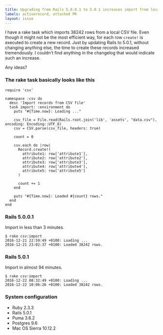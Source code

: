 ```yaml
---
title: Upgrading from Rails 5.0.0.1 to 5.0.1 increases import from local CSV from 3 to 94 minutes
labels: activerecord, attached PR
layout: issue
---
```


I have a rake task which imports 38242 rows from a local CSV file. Even though it might not be the most efficient way, for each row `create!` is executed to create a new record. Just by updating Rails to 5.0.1, without changing anything else, the time to create these records increased tremendously. I couldn't find anything in the changelog that would indicate such an increase. 

Any ideas?

### The rake task basically looks like this

```
require 'csv'

namespace :csv do
  desc 'Import records from CSV file'
  task import: :environment do
    puts "#{Time.now}: Loading ..."

    csv_file = File.read(Rails.root.join('lib', 'assets', "data.csv"), encoding: Encoding::UTF_8)
    csv = CSV.parse(csv_file, headers: true)

    count = 0

    csv.each do |row|
      Record.create!(
        attribute1: row['attribute1'],
        attribute2: row['attribute2'],
        attribute3: row['attribute3'],
        attribute4: row['attribute4'],
        attribute5: row['attribute5']
      )

      count += 1
    end

    puts "#{Time.now}: Loaded #{count} rows."
  end
end

```

### Rails 5.0.0.1
Import in less than 3 minutes.
```
$ rake csv:import
2016-12-21 22:59:49 +0100: Loading ...
2016-12-21 23:02:37 +0100: Loaded 38242 rows.
```

### Rails 5.0.1
Import in almost 94 minutes.
```
$ rake csv:import
2016-12-22 08:32:49 +0100: Loading ...
2016-12-22 10:06:26 +0100: Loaded 38242 rows.
```

### System configuration
- Ruby 2.3.3
- Rails 5.0.1
- Puma 3.6.2
- Postgres 9.6
- Mac OS Sierra 10.12.2

